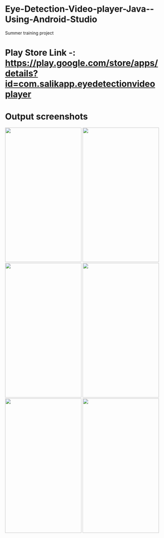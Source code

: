 # Eye-Detection-Video-player-Java--Using-Android-Studio
Summer training project

# Play Store Link -: https://play.google.com/store/apps/details?id=com.salikapp.eyedetectionvideoplayer
# Output screenshots

<img src="https://user-images.githubusercontent.com/76683360/177821869-c92f5d14-f014-4fa9-aad7-297f85075e2a.png" width="250" height="440" />

<img src="https://user-images.githubusercontent.com/76683360/177821829-e0e2b621-7632-4053-aad9-e4e89f9bec25.jpg" width="250" height="440" />

<img src="https://user-images.githubusercontent.com/76683360/177821846-d450b6f0-c6c1-4717-8d3a-570203a2c04a.jpg" width="250" height="440" />

<img src="https://user-images.githubusercontent.com/76683360/177821857-e284f56c-23e0-4d65-bc25-e698838379ee.jpg" width="250" height="440" />

<img src="https://user-images.githubusercontent.com/76683360/177822394-6e22bcc5-3349-4689-95e4-9f567b29e8ca.jpg" width="250" height="440" />

<img src="https://user-images.githubusercontent.com/76683360/177821911-7f79209f-dfc3-40ec-82fd-be30765c67c6.jpeg" width="250" height="440"/>

